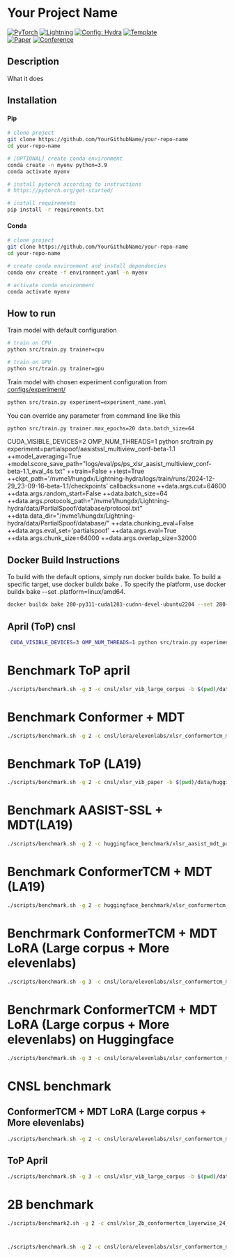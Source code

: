 # Your Project Name

<a href="https://pytorch.org/get-started/locally/"><img alt="PyTorch" src="https://img.shields.io/badge/PyTorch-ee4c2c?logo=pytorch&logoColor=white"></a>
<a href="https://pytorchlightning.ai/"><img alt="Lightning" src="https://img.shields.io/badge/-Lightning-792ee5?logo=pytorchlightning&logoColor=white"></a>
<a href="https://hydra.cc/"><img alt="Config: Hydra" src="https://img.shields.io/badge/Config-Hydra-89b8cd"></a>
<a href="https://github.com/ashleve/lightning-hydra-template"><img alt="Template" src="https://img.shields.io/badge/-Lightning--Hydra--Template-017F2F?style=flat&logo=github&labelColor=gray"></a><br>
[![Paper](http://img.shields.io/badge/paper-arxiv.1001.2234-B31B1B.svg)](https://www.nature.com/articles/nature14539)
[![Conference](http://img.shields.io/badge/AnyConference-year-4b44ce.svg)](https://papers.nips.cc/paper/2020)

</div>

## Description

What it does

## Installation

#### Pip

```bash
# clone project
git clone https://github.com/YourGithubName/your-repo-name
cd your-repo-name

# [OPTIONAL] create conda environment
conda create -n myenv python=3.9
conda activate myenv

# install pytorch according to instructions
# https://pytorch.org/get-started/

# install requirements
pip install -r requirements.txt
```

#### Conda

```bash
# clone project
git clone https://github.com/YourGithubName/your-repo-name
cd your-repo-name

# create conda environment and install dependencies
conda env create -f environment.yaml -n myenv

# activate conda environment
conda activate myenv
```

## How to run

Train model with default configuration

```bash
# train on CPU
python src/train.py trainer=cpu

# train on GPU
python src/train.py trainer=gpu
```

Train model with chosen experiment configuration from [configs/experiment/](configs/experiment/)

```bash
python src/train.py experiment=experiment_name.yaml
```

You can override any parameter from command line like this

```bash
python src/train.py trainer.max_epochs=20 data.batch_size=64
```

CUDA_VISIBLE_DEVICES=2 OMP_NUM_THREADS=1 python src/train.py experiment=partialspoof/aasistssl_multiview_conf-beta-1.1 ++model_averaging=True +model.score_save_path="logs/eval/ps/ps_xlsr_aasist_multiview_conf-beta-1.1_eval_4s.txt"  ++train=False ++test=True ++ckpt_path='/nvme1/hungdx/Lightning-hydra/logs/train/runs/2024-12-29_23-09-16-beta-1.1/checkpoints' callbacks=none ++data.args.cut=64600 ++data.args.random_start=False  ++data.batch_size=64 ++data.args.protocols_path="/nvme1/hungdx/Lightning-hydra/data/PartialSpoof/database/protocol.txt"  ++data.data_dir="/nvme1/hungdx/Lightning-hydra/data/PartialSpoof/database/" ++data.chunking_eval=False ++data.args.eval_set='partialspoof' ++data.args.eval=True ++data.args.chunk_size=64000 ++data.args.overlap_size=32000 

## Docker Build Instructions

To build with the default options, simply run docker buildx bake.
To build a specific target, use docker buildx bake <target>.
To specify the platform, use docker buildx bake <target> --set <target>.platform=linux/amd64.

```bash
docker buildx bake 280-py311-cuda1281-cudnn-devel-ubuntu2204 --set 280-py311-cuda1281-cudnn-devel-ubuntu2204.platform=linux/amd64
```

## April (ToP) cnsl
```bash
 CUDA_VISIBLE_DEVICES=3 OMP_NUM_THREADS=1 python src/train.py experiment=cnsl/xlsr_vib_large_corpus +model.score_save_path="/nvme1/hungdx/Lightning-hydra/logs/eval/cnsl/KoreanReadSpeechCorpus_april_xlsr_vib_large_corpus_s202412.txt"  ++data.data_dir="/nvme1/hungdx/Lightning-hydra/data/KoreanReadSpeechCorpus" ++data.args.protocol_path="/nvme1/hungdx/Lightning-hydra/data/KoreanReadSpeechCorpus/KoreanReadSpeechCorpus_protocol.txt" ++train=False ++test=True ++model.spec_eval=True ++data.batch_size=64
 ```

# Benchmark ToP april
 ```bash
./scripts/benchmark.sh -g 3 -c cnsl/xlsr_vib_large_corpus -b $(pwd)/data/huggingface_benchrmark_Speech-DF-Arena -m /datad/hungdx/KDW2V-AASISTL/pretrained/vib_conf-5_gelu_acmccs_apr3_moreko_telephone_epoch22.pth -r logs/results/huggingface_benchrmark_Speech-DF-Arena -n "ToP_April"
 ```

 # Benchmark Conformer + MDT
 ```bash
./scripts/benchmark.sh -g 2 -c cnsl/lora/elevenlabs/xlsr_conformertcm_mdt_lora_infer -b $(pwd)/data/huggingface_benchrmark_Speech-DF-Arena -m /nvme1/hungdx/Lightning-hydra/logs/train/runs/2024-12-14_08-35-06-large-corpus-conf-1/checkpoints/averaged_top5.ckpt -r logs/results/huggingface_benchrmark_Speech-DF-Arena -n "Conformer_MDT_DEC2024_correct"
 ```

 # Benchmark ToP (LA19)
 ```bash
 ./scripts/benchmark.sh -g 2 -c cnsl/xlsr_vib_paper -b $(pwd)/data/huggingface_benchrmark_Speech-DF-Arena -m /datad/pretrained/AudioDeepfakeCMs/vib/vib_asvspoof2019_epoch13.pth -r logs/results/huggingface_benchrmark_Speech-DF-Arena -n "ToP_LA19"
 ```

 # Benchmark AASIST-SSL + MDT(LA19)
 ```bash
./scripts/benchmark.sh -g 2 -c huggingface_benchmark/xlsr_aasist_mdt_paper -b $(pwd)/data/huggingface_benchrmark_Speech-DF-Arena -m /nvme1/hungdx/Lightning-hydra/logs/train/runs/2024-10-16_21-04-31-conf-2/checkpoints/averaged_top5.ckpt -r logs/results/huggingface_benchrmark_Speech-DF-Arena -n "AASIST_SSL_MDT_LA19"
 ```

  # Benchmark ConformerTCM + MDT (LA19)
 ```bash
./scripts/benchmark.sh -g 2 -c huggingface_benchmark/xlsr_conformertcm_mdt_lora_infer -b $(pwd)/data/huggingface_benchrmark_Speech-DF-Arena -m /nvme1/hungdx/tcm_add/models/Conformer_w_TCM_LA_WCE_1e-06_ES144_H4_NE4_KS31_AUG3_w_sin_pos_multiview/best/avg_5_best_4.pth -r logs/results/huggingface_benchrmark_Speech-DF-Arena -n "ConformerTCM_MDT_LA19"
 ```

 # Benchrmark ConformerTCM + MDT LoRA (Large corpus + More elevenlabs)
 ```bash
./scripts/benchmark.sh -g 3 -c cnsl/lora/elevenlabs/xlsr_conformertcm_mdt_more_elevenlabs -b $(pwd)/data/cnsl_benchmark -m /nvme1/hungdx/Lightning-hydra/logs/train/runs/2024-12-14_08-35-06-large-corpus-conf-1/checkpoints/averaged_top5.ckpt -a /nvme1/hungdx/Lightning-hydra/logs/train/runs/2025-04-29_11-38-10-v4-corrected/checkpoints/epoch_020.ckpt -r logs/results/cnsl_benchmark -n "ConformerTCM_MDT_LoRA_LargeCorpus_MoreElevenlabs"
 ```

  # Benchrmark ConformerTCM + MDT LoRA (Large corpus + More elevenlabs) on Huggingface
 ```bash
./scripts/benchmark.sh -g 3 -c cnsl/lora/elevenlabs/xlsr_conformertcm_mdt_more_elevenlabs -b $(pwd)/data/huggingface_benchrmark_Speech-DF-Arena -m /nvme1/hungdx/Lightning-hydra/logs/train/runs/2024-12-14_08-35-06-large-corpus-conf-1/checkpoints/averaged_top5.ckpt -a /nvme1/hungdx/Lightning-hydra/logs/train/runs/2025-04-29_11-38-10-v4-corrected/checkpoints/epoch_020.ckpt -r logs/results/huggingface_benchrmark_Speech-DF-Arena -n "ConformerTCM_MDT_LoRA_LargeCorpus_MoreElevenlabs"
 ```

# CNSL benchmark
## ConformerTCM + MDT LoRA (Large corpus + More elevenlabs)
```bash
./scripts/benchmark.sh -g 2 -c cnsl/lora/elevenlabs/xlsr_conformertcm_mdt_more_elevenlabs -b $(pwd)/data/cnsl_benchmark -m /nvme1/hungdx/Lightning-hydra/logs/train/runs/2024-12-14_08-35-06-large-corpus-conf-1/checkpoints/averaged_top5.ckpt -a /nvme1/hungdx/Lightning-hydra/logs/train/runs/2025-04-29_11-38-10-v4-corrected/checkpoints/epoch_020.ckpt -r logs/results/cnsl_benchmark -n "ConformerTCM_MDT_LoRA_LargeCorpus_MoreElevenlabs"
 ```
 ## ToP April
 ```bash
./scripts/benchmark.sh -g 3 -c cnsl/xlsr_vib_large_corpus -b $(pwd)/data/cnsl_benchmark -m /datad/hungdx/KDW2V-AASISTL/pretrained/vib_conf-5_gelu_acmccs_apr3_moreko_telephone_epoch22.pth -r logs/results/cnsl_benchmark -n "ToP_April"
 ```

 # 2B benchmark
 ```bash
./scripts/benchmark2.sh -g 2 -c cnsl/xlsr_2b_conformertcm_layerwise_24_mdt_large_corpus -b $(pwd)/data/huggingface_benchrmark_Speech-DF-Arena -m /nvme1/hungdx/Lightning-hydra/logs/train/runs/2025-05-02_02-31-32-2b/checkpoints/epoch_018.ckpt -r logs/results/huggingface_benchrmark_Speech-DF-Arena -n "ConformerTCM_MDT_2B_LargeCorpus_e18"
 ```

 # 
```bash
./scripts/benchmark.sh -g 2 -c cnsl/lora/elevenlabs/xlsr_conformertcm_mdt_lora_infer -b $(pwd)/data/cnsl_benchmark -m /nvme1/hungdx/Lightning-hydra/logs/train/runs/2024-12-14_08-35-06-large-corpus-conf-1/checkpoints/averaged_top5.ckpt -r logs/results/cnsl_benchmark -n "Conformer_MDT_DEC2024_correct"
```